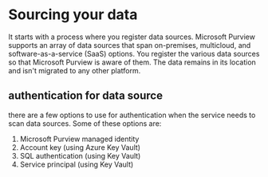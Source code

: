 # Sourcing your data

It starts with a process where you register data sources. Microsoft Purview supports an array of data sources that span on-premises, multicloud, and software-as-a-service (SaaS) options. You register the various data sources so that Microsoft Purview is aware of them. The data remains in its location and isn't migrated to any other platform.

## authentication for data source

there are a few options to use for authentication when the service needs to scan data sources. Some of these options are:

1. Microsoft Purview managed identity
2. Account key (using Azure Key Vault)
3. SQL authentication (using Key Vault)
4. Service principal (using Key Vault)
